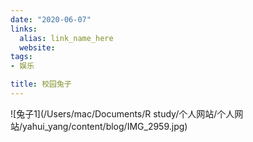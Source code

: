 ```yaml
---
date: "2020-06-07"
links:
  alias: link_name_here
  website: 
tags:
- 娱乐

title: 校园兔子
---
```

![兔子1](/Users/mac/Documents/R study/个人网站/个人网站/yahui_yang/content/blog/IMG_2959.jpg)
